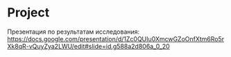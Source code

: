 # Project
Презентация по результатам исследования:
https://docs.google.com/presentation/d/1Zc0QUIu0XmcwGZoOnfXtm6Ro5rXk8qR-vQuyZya2LWU/edit#slide=id.g588a2d806a_0_20

